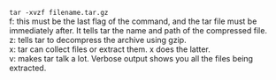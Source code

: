 `tar -xvzf filename.tar.gz`  
f: this must be the last flag of the command, and the tar file must be immediately after. It tells tar the name and path of the compressed file.  
z: tells tar to decompress the archive using gzip.  
x: tar can collect files or extract them. x does the latter.  
v: makes tar talk a lot. Verbose output shows you all the files being extracted.  
